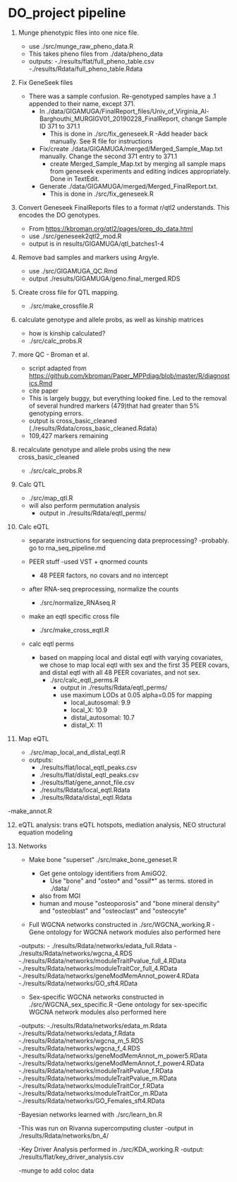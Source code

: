 # DO_project pipeline

1. Munge phenotypic files into one nice file.
    - use ./src/munge_raw_pheno_data.R
    - This takes pheno files from ./data/pheno_data 
    - outputs:
        -./results/flat/full_pheno_table.csv
        -./results/Rdata/full_pheno_table.Rdata

2. Fix GeneSeek files

    - There was a sample confusion. Re-genotyped samples have a .1 appended to their name, except 371.
        - In ./data/GIGAMUGA/FinalReport_files/Univ_of_Virginia_Al-Barghouthi_MURGIGV01_20190228_FinalReport, change Sample ID 371 to 371.1
            - This is done in ./src/fix_geneseek.R
                -Add header back manually. See R file for instructions
        - Fix/create ./data/GIGAMUGA/merged/Merged_Sample_Map.txt manually. Change the second 371 entry to 371.1
            - create Merged_Sample_Map.txt by merging all sample maps from geneseek experiments and editing indices appropriately. Done in TextEdit.
        - Generate ./data/GIGAMUGA/merged/Merged_FinalReport.txt. 
            - This is done in ./src/fix_geneseek.R

3. Convert Geneseek FinalReports files to a format r/qtl2 understands. This encodes the DO genotypes.

    - From https://kbroman.org/qtl2/pages/prep_do_data.html
    - use ./src/geneseek2qtl2_mod.R
    - output is in results/GIGAMUGA/qtl_batches1-4

4. Remove bad samples and markers using Argyle.

    - use ./src/GIGAMUGA_QC.Rmd
    - output ./results/GIGAMUGA/geno.final_merged.RDS


5. Create cross file for QTL mapping. 

    - ./src/make_crossfile.R

6. calculate genotype and allele probs, as well as kinship matrices 

    - how is kinship calculated?
    - ./src/calc_probs.R

7. more QC - Broman et al.

    - script adapted from https://github.com/kbroman/Paper_MPPdiag/blob/master/R/diagnostics.Rmd
    - cite paper
    - This is largely buggy, but everything looked fine. Led to the removal of several hundred markers (479)that had greater than 5% genotyping errors.
    - output is cross_basic_cleaned (./results/Rdata/cross_basic_cleaned.Rdata)
    - 109,427 markers remaining

8. recalculate genotype and allele probs using the new cross_basic_cleaned

    - ./src/calc_probs.R

9. Calc QTL

    - ./src/map_qtl.R
    - will also perform permutation analysis
        - output in ./results/Rdata/eqtl_perms/   
        

10. Calc eQTL

    - separate instructions for sequencing data preprocessing?
        -probably. go to rna_seq_pipeline.md
    - PEER stuff
        -used VST + qnormed counts
        - 48 PEER factors, no covars and no intercept

    - after RNA-seq preprocessing, normalize the counts
        - ./src/normalize_RNAseq.R

    - make an eqtl specific cross file
        - ./src/make_cross_eqtl.R

    - calc eqtl perms
        -  based on mapping local and distal eqtl with varying covariates, we chose to map local
            eqtl with sex and the first 35 PEER covars, and distal eqtl with all 48 PEER covariates, and not sex.
            - ./src/calc_eqtl_perms.R
                - output in ./results/Rdata/eqtl_perms/   
                - use maximum LODs at 0.05 alpha=0.05 for mapping
                    - local_autosomal: 9.9
                    - local_X: 10.9
                    - distal_autosomal: 10.7
                    - distal_X: 11
                

11. Map eQTL

    - ./src/map_local_and_distal_eqtl.R
    -   outputs: 
        - ./results/flat/local_eqtl_peaks.csv 
        - ./results/flat/distal_eqtl_peaks.csv 
        - ./results/flat/gene_annot_file.csv
        - ./results/Rdata/local_eqtl.Rdata
        - ./results/Rdata/distal_eqtl.Rdata
        
        
-make_annot.R


12. eQTL analysis: trans eQTL hotspots, mediation analysis, NEO structural equation  modeling

13. Networks
    
    - Make bone "superset" ./src/make_bone_geneset.R
        - Get gene ontology identifiers from AmiGO2.
            - Use "bone" and "osteo* and "ossif*" as terms. stored in ./data/
        - also from MGI
         - human and mouse "osteoporosis" and "bone mineral density" and "osteoblast" and "osteoclast" and "osteocyte"
  
  
    - Full WGCNA networks constructed in ./src/WGCNA_working.R
      -Gene ontology for WGCNA network modules also performed here
    
     -outputs:
        - ./results/Rdata/networks/edata_full.Rdata
        - ./results/Rdata/networks/wgcna_4.RDS
        -./results/Rdata/networks/moduleTraitPvalue_full_4.RData
        -./results/Rdata/networks/moduleTraitCor_full_4.RData
        -./results/Rdata/networks/geneModMemAnnot_power4.RData
        -./results/Rdata/networks/GO_sft4.RData
        
    - Sex-specific WGCNA networks constructed in ./src/WGCNA_sex_specific.R
      -Gene ontology for sex-specific WGCNA network modules also performed here
    
     -outputs:
        -./results/Rdata/networks/edata_m.Rdata
        -./results/Rdata/networks/edata_f.Rdata
        -./results/Rdata/networks/wgcna_m_5.RDS
        -./results/Rdata/networks/wgcna_f_4.RDS
        -./results/Rdata/networks/geneModMemAnnot_m_power5.RData
        -./results/Rdata/networks/geneModMemAnnot_f_power4.RData
        -./results/Rdata/networks/moduleTraitPvalue_f.RData
        -./results/Rdata/networks/moduleTraitPvalue_m.RData
        -./results/Rdata/networks/moduleTraitCor_f.RData
        -./results/Rdata/networks/moduleTraitCor_m.RData
        -./results/Rdata/networks/GO_Females_sft4.RData





    
    -Bayesian networks learned with ./src/learn_bn.R
    
      -This was run on Rivanna supercomputing cluster
      -output in ./results/Rdata/networks/bn_4/

    -Key Driver Analysis performed in ./src/KDA_working.R
      -output:
        ./results/flat/key_driver_analysis.csv
    
    -munge to add coloc data
    

        


